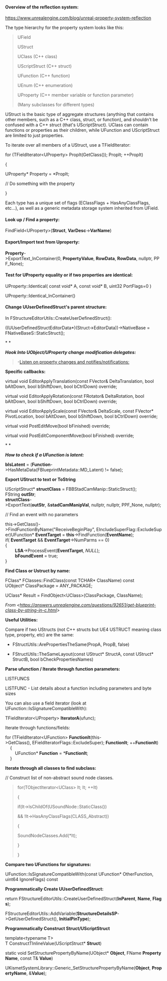 #### Overview of the reflection system:

<https://www.unrealengine.com/blog/unreal-property-system-reflection>

The type hierarchy for the property system looks like this:

> UField
>
> UStruct
>
> UClass (C++ class)
>
> UScriptStruct (C++ struct)
>
> UFunction (C++ function)
>
> UEnum (C++ enumeration)
>
> UProperty (C++ member variable or function parameter)
>
> (Many subclasses for different types)

UStruct is the basic type of aggregate structures (anything that contains other members, such as a C++ class, struct, or function), and shouldn’t be confused with a C++ struct (that's UScriptStruct). UClass can contain functions or properties as their children, while UFunction and UScriptStruct are limited to just properties.

To iterate over all members of a UStruct, use a TFieldIterator:

for (TFieldIterator&lt;UProperty> PropIt(GetClass()); PropIt; ++PropIt)

{

UProperty\* Property = \*PropIt;

// Do something with the property

}

Each type has a unique set of flags (EClassFlags + HasAnyClassFlags, etc…), as well as a generic metadata storage system inherited from UField.

#### **Look up / Find a property:**

FindField&lt;UProperty>(**Struct**, **VarDesc**->**VarName**)

#### **Export/Import text from Uproperty:**

**Property**->ExportText_InContainer(0, **PropertyValue**, **RowData**, **RowData**, nullptr, PPF_None);

#### **Test for UProperty equality or if two properties are identical:**

UProperty::Identical( const void\* A, const void\* B, uint32 PortFlags=0 )

UProperty::Identical_InContainer()

#### **Change UUserDefinedStruct's parent structure:**

In FStructureEditorUtils::CreateUserDefinedStruct():

((UUserDefinedStructEditorData\*)(Struct->EditorData))->NativeBase = FNativeBaseS::StaticStruct();

\* \*

***Hook Into UObject/UProperty change modification delegates:***

> \-[Listen on property changes and notifies/notifications:]

**Specific callbacks:**

virtual void EditorApplyTranslation(const FVector& DeltaTranslation, bool bAltDown, bool bShiftDown, bool bCtrlDown) override;

virtual void EditorApplyRotation(const FRotator& DeltaRotation, bool bAltDown, bool bShiftDown, bool bCtrlDown) override;

virtual void EditorApplyScale(const FVector& DeltaScale, const FVector\* PivotLocation, bool bAltDown, bool bShiftDown, bool bCtrlDown) override;

virtual void PostEditMove(bool bFinished) override;

virtual void PostEditComponentMove(bool bFinished) override;

\* \*

***How to check if a UFunction is latent:***

**bIsLatent** = (**Function**->HasMetaData(FBlueprintMetadata::MD_Latent) != false);

**Export UStruct to text or ToString**

UScriptStruct\* **structClass** = FBBStadCamManip::StaticStruct();  
FString **outStr**;  
**structClass**->ExportText(**outStr**, &**stadCamManipVal**, nullptr, nullptr, PPF_None, nullptr);

// Find an event with no parameters

this->GetClass()->FindFunctionByName("ReceiveBeginPlay", EIncludeSuperFlag::ExcludeSuper)UFunction\* **EventTarget** = **this**->FindFunction(**EventName**);  
if( **EventTarget** && **EventTarget**->NumParms == 0)  
{  
        **LSA**->ProcessEvent(**EventTarget**, *NULL*);  
        **bFoundEvent** = true;  
}

**Find Class or Ustruct by name:**

FClass\* FClasses::FindClass(const TCHAR\* ClassName) const  
UObject\* ClassPackage = ANY_PACKAGE;

UClass\* Result = FindObject&lt;UClass>(ClassPackage, ClassName);

*From &lt;<https://answers.unrealengine.com/questions/92651/get-blueprint-class-by-string-in-c.html>>*

**Useful Utilities:**

Compare if two UStructs (not C++ structs but UE4 USTRUCT meaning class type, property, etc) are the same:

- FStructUtils::ArePropertiesTheSame(PropA, PropB, false)

- FStructUtils::TheSameLayout(const UStruct\* StructA, const UStruct\* StructB, bool bCheckPropertiesNames)

**Parse ufunction / Iterate through function parameters:**

LISTFUNCS

LISTFUNC - List details about a function including parameters and byte sizes

You can also use a field iterator (look at UFunction::IsSignatureCompatibleWith):

TFieldIterator&lt;UProperty> **IteratorA**(ufunc);

Iterate through functions/fields:

for (TFieldIterator&lt;UFunction> **FunctionIt**(this->GetClass(), EFieldIteratorFlags::ExcludeSuper); **FunctionIt**; ++**FunctionIt**)  
    {  
        UFunction\* **Function** = \***FunctionIt**;  
    }

**Iterate through all classes to find subclass:**

// Construct list of non-abstract sound node classes.

> for(TObjectIterator&lt;UClass> It; It; ++It)
>
> {
>
> if(It->IsChildOf(USoundNode::StaticClass())
>
> && !It->HasAnyClassFlags(CLASS_Abstract))
>
> {
>
> SoundNodeClasses.Add(\*It);
>
> }
>
> }

**Compare two UFunctions for signatures:**

UFunction::IsSignatureCompatibleWith(const UFunction\* OtherFunction, uint64 IgnoreFlags) const

**Programmatically Create UUserDefinedStruct:**

return FStructureEditorUtils::CreateUserDefinedStruct(**InParent**, **Name**, **Flags**);

FStructureEditorUtils::AddVariable(**StructureDetailsSP**->GetUserDefinedStruct(), **InitialPinType**);

**Programmatically Construct Struct/UScriptStruct**

template&lt;typename T>  
T ConstructTInlineValue(UScriptStruct\* **Struct**)

static void SetStructurePropertyByName(UObject\* **Object**, FName **PropertyName**, const T& **Value**)

UKismetSystemLibrary::Generic_SetStructurePropertyByName(**Object**, **PropertyName**, &**Value**);

[listen on property changes and notifies/notifications:]: onenote:#Detail%20Customization&section-id={37412B85-90BD-4C74-B6F2-230753E331ED}&page-id={C8BFDFFE-D107-4D63-936B-E81D8492F144}&object-id={9A92F9E1-B7DA-0D9A-1A24-63E7F8972A9A}&30&base-path=https://kitelightning-my.sharepoint.com/personal/ikrima_kiteandlightning_la/Documents/KiteLightning/Bebylon/Unreal.one
